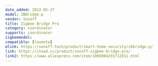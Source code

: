 ```yaml
---
date_added: 2022-05-27
model: ZBBridge-p
vendor: Sonoff
title: Zigbee Bridge Pro
category: coordinator
supports: coordinator
zigbeemodel:
compatible: [tasmota]
mlink: https://sonoff.tech/product/smart-home-security/zbbridge-p/
link: https://itead.cc/product/sonoff-zigbee-bridge-pro/
link2: https://www.aliexpress.com/item/1005004291712811.html
---
```

